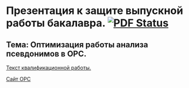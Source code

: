 # Презентация к защите выпускной работы бакалавра. [![PDF Status](https://www.sharelatex.com/github/repos/dummer/bachelorsThesisPresentation/builds/latest/badge.svg)](https://www.sharelatex.com/github/repos/dummer/bachelorsThesisPresentation/builds/latest/output.pdf)

## Тема: Оптимизация работы анализа псевдонимов в ОРС.

[Текст квалификационной работы.](https://github.com/dummer/bachelorsThesis)

[Сайт ОРС](http://ops.rsu.ru/en/about.shtml)
